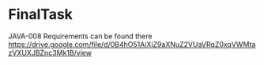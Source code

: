 # FinalTask
JAVA-008
Requirements can be found there
https://drive.google.com/file/d/0B4hO51AiXiZ9aXNuZ2VUaVRqZ0xqVWMtazVXUXJBZnc3Mk1B/view
